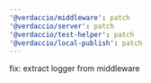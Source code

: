```yaml
---
'@verdaccio/middleware': patch
'@verdaccio/server': patch
'@verdaccio/test-helper': patch
'@verdaccio/local-publish': patch
---
```


fix: extract logger from middleware

